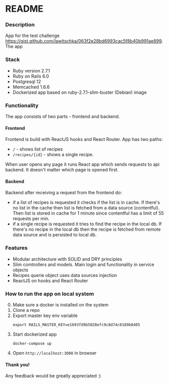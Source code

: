 # README

### Description

App for the test challenge https://gist.github.com/lawitschka/063f2e28bd6993cac5f8b40b991ae899.
The app  

### Stack

* Ruby version 2.7.1
* Ruby on Rails 6.0
* Postgresql 12
* Memcached 1.6.6
* Dockerized app based on ruby-2.7.1-slim-buster (Debian) image 

### Functionality

The app consists of two parts - frontend and backend.

#### Frontend

Frontend is build with ReactJS hooks and React Router.
App has two paths:

* `/` - shows list of recipes
* `/recipes/{id}` - shows a single recipe.

When user opens any page it runs React app which sends requests to api backend.
It doesn't matter which page is opened first.

#### Backend

Backend after receiving a request from the frontend do:

* if a list of recipes is requested it checks if the list is in cache.
If there's no list in the cache then list is fetched from a data source (contentful).
Then list is stored in cache for 1 minute since contentful has a limit of 55 requests per min.
* if a single recipe is requested it tries to find the recipe in the local db.
If there's no recipe in the local db then the recipe is fetched from remote data source
and is persisted to local db.  

### Features

* Modular architecture with SOLID and DRY principles
* Slim comtrollers and models. Main login and functionality in service objects
* Recipes querie object uses data sources injection 
* ReactJS on hooks and React Router

### How to run the app on local system

0. Make sure a docker is installed on the system
1. Clone a repo
2. Export master key env variable
    ```
    export RAILS_MASTER_KEY=e1693fd9b5020efc9c8d74c0189b8405
    ``` 
3. Start dockerized app
    ```
    docker-compose up
    ```
4. Open `http://localhost:3000` in browser
   
#### Thank you!
Any feedback would be greatly appreciated :)
